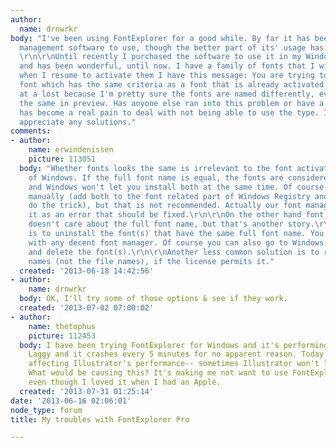 ```yaml
---
author:
  name: drnwrkr
body: "I've been using FontExplorer for a good while. By far it has been my favorite
  management software to use, though the better part of its' usage has been on Mac.
  \r\n\r\nUntil recently I purchased the software to use it in my Windows environment
  and has been wonderful, until now. I have a family of fonts that I wish to use but
  when I resume to activate them I have this message: You are trying to activate a
  font which has the same criteria as a font that is already activated....\r\n\r\nI'm
  at a lost because I'm pretty sure the fonts are named differently, even don't look
  the same in preview. Has anyone else ran into this problem or have a solution? This
  has become a real pain to deal with not being able to use the type. I would greatly
  appreciate any solutions."
comments:
- author:
    name: erwindenissen
    picture: 113051
  body: "Whether fonts looks the same is irrelevant to the font activation mechanism
    of Windows. If the full font name is equal, the fonts are considered identical
    and Windows won't let you install both at the same time. Of course it can be done
    manually (add both to the font related part of Windows Registry and reboot will
    do the trick), but that is not recommended. Actually our font manager will classify
    it as an error that should be fixed.\r\n\r\nOn the other hand font selection usually
    doesn't care about the full font name, but that's another story.\r\n\r\nThe solution
    is to uninstall the font(s) that have the same full font name. You can do this
    with any decent font manager. Of course you can also go to Windows fonts folder,
    and delete the font(s).\r\n\r\nAnother less common solution is to rename the font
    names (not the file names), if the license permits it."
  created: '2013-06-18 14:42:56'
- author:
    name: drnwrkr
  body: OK, I'll try some of those options & see if they work.
  created: '2013-07-02 07:00:02'
- author:
    name: thetophus
    picture: 112453
  body: I have been trying FontExplorer for Windows and it's performing terribly.
    Laggy and it crashes every 5 minutes for no apparent reason. Today it started
    affecting Illustrator's performance-- sometimes Illustrator won't load at all.
    What would be causing this? It's making me not want to use FontExplorer any more,
    even though I loved it when I had an Apple.
  created: '2013-07-31 01:25:14'
date: '2013-06-16 02:06:01'
node_type: forum
title: My troubles with FontExplorer Pro

---
```

